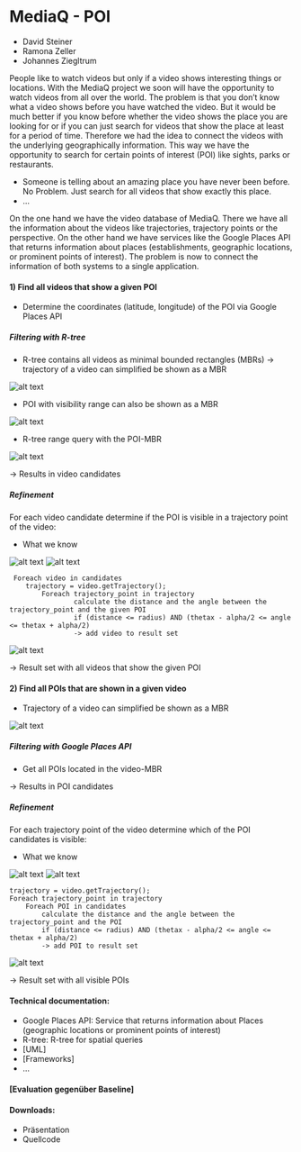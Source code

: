 MediaQ - POI
==========

* David Steiner
* Ramona Zeller
* Johannes Ziegltrum

People like to watch videos but only if a video shows interesting things or locations. With the MediaQ project we soon will have the opportunity to watch videos from all over the world. The problem is that you don’t know what a video shows before you have watched the video. But it would be much better if you know before whether the video shows the place you are looking for or if you can just search for videos that show the place at least for a period of time. Therefore we had the idea to connect the videos with the underlying geographically information. This way we have the opportunity to search for certain points of interest (POI) like sights, parks or restaurants.

* Someone is telling about an amazing place you have never been before. No Problem. Just search for all videos that show exactly this place.
* …

On the one hand we have the video database of MediaQ. There we have all the information about the videos like trajectories, trajectory points or the perspective. On the other hand we have services like the Google Places API that returns information about places (establishments, geographic locations, or prominent points of interest). The problem is now to connect the information of both systems to a single application.

#### 1) Find all videos that show a given POI

* Determine the coordinates (latitude, longitude) of the POI via Google Places API

##### Filtering with R-tree

* R-tree contains all videos as minimal bounded rectangles (MBRs) -> trajectory of a video can simplified be shown as a MBR

 ![alt text](/images/documentation/trajectory_mbr.png "trajectory mbr")

* POI with visibility range can also be shown as a MBR

 ![alt text](/images/documentation/poi_mbr.png "poi mbr")

* R-tree range query with the POI-MBR

 ![alt text](/images/documentation/rtree_range_query.png "rtree range query")

 -> Results in video candidates

##### Refinement
For each video candidate determine if the POI is visible in a trajectory point of the video:

* What we know
 
 ![alt text](/images/documentation/thetax.png "thetax") ![alt text](/images/documentation/alpha_radius.png "alpha & radius")
 
    
     Foreach video in candidates
        trajectory = video.getTrajectory();
	        Foreach trajectory_point in trajectory
            		calculate the distance and the angle between the trajectory_point and the given POI
		        	if (distance <= radius) AND (thetax - alpha/2 <= angle <= thetax + alpha/2)
		        	-> add video to result set

 ![alt text](/images/documentation/angle_distance.png "angle & distance")

-> Result set with all videos that show the given POI

#### 2) Find all POIs that are shown in a given video

* Trajectory of a video can simplified be shown as a MBR

 ![alt text](/images/documentation/trajectory_mbr.png "trajectory mbr") 

##### Filtering with Google Places API

 * Get all POIs located in the video-MBR
 
 -> Results in POI candidates

##### Refinement
For each trajectory point of the video determine which of the POI candidates is visible:

* What we know

 ![alt text](/images/documentation/thetax.png "thetax") ![alt text](/images/documentation/alpha_radius.png "alpha & radius")
 
 
    trajectory = video.getTrajectory();
    Foreach trajectory_point in trajectory
    	Foreach POI in candidates
			calculate the distance and the angle between the trajectory_point and the POI
			if (distance <= radius) AND (thetax - alpha/2 <= angle <= thetax + alpha/2)
			-> add POI to result set

 ![alt text](/images/documentation/angle_distance.png "angle & distance")

-> Result set with all visible POIs

#### Technical documentation:

* Google Places API:
 Service that returns information about Places (geographic locations or prominent points of interest)
* R-tree:
 R-tree for spatial queries
* [UML]
* [Frameworks]
* …

#### [Evaluation gegenüber Baseline]


#### Downloads:

* Präsentation
* Quellcode